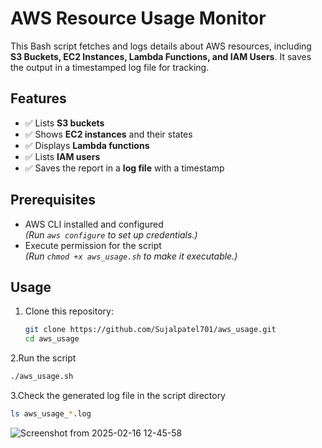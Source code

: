 # AWS Resource Usage Monitor

This Bash script fetches and logs details about AWS resources, including **S3 Buckets, EC2 Instances, Lambda Functions, and IAM Users**. It saves the output in a timestamped log file for tracking.

## Features
- ✅ Lists **S3 buckets**
- ✅ Shows **EC2 instances** and their states
- ✅ Displays **Lambda functions**
- ✅ Lists **IAM users**
- ✅ Saves the report in a **log file** with a timestamp

## Prerequisites
- AWS CLI installed and configured  
  *(Run `aws configure` to set up credentials.)*
- Execute permission for the script  
  *(Run `chmod +x aws_usage.sh` to make it executable.)*

## Usage
1. Clone this repository:
   ```bash
   git clone https://github.com/Sujalpatel701/aws_usage.git
   cd aws_usage
   ```

2.Run the script
```bash
./aws_usage.sh
```
3.Check the generated log file in the script directory
```bash
ls aws_usage_*.log

```

![Screenshot from 2025-02-16 12-45-58](https://github.com/user-attachments/assets/bdd8fc74-311b-4d36-b717-0323ed31d396)
